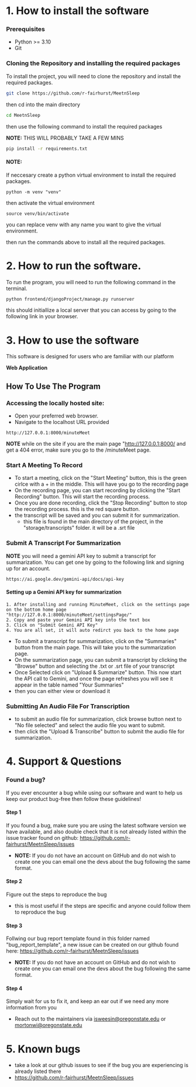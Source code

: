 # 1. How to install the software

### Prerequisites
- Python >= 3.10
- Git

### Cloning the Repository and installing the required packages
To install the project, you will need to clone the repository and install the required packages. 

```bash
git clone https://github.com/r-fairhurst/MeetnSleep
```

then cd into the main directory

```bash
cd MeetnSleep
```

then use the following command to install the required packages

**NOTE:** THIS WILL PROBABLY TAKE A FEW MINS
```bash
pip install -r requirements.txt
```

#### NOTE:
If neccesary create a python virtual environment to install the required packages.

```
python -m venv "venv"
```

then activate the virtual environment

```
source venv/bin/activate
```

you can replace venv with any name you want to give the virtual environment.

then run the commands above to install all the required packages.

# 2. How to run the software.
To run the program, you will need to run the following command in the terminal.

```bash
python frontend/djangoProject/manage.py runserver
```

this should initiallize a local server that you can access by going to the following link in your browser.

# 3. How to use the software

This software is designed for users who are familiar with our platform

**Web Application**
## How To Use The Program

### Accessing the locally hosted site:
- Open your preferred web browser.
- Navigate to the localhost URL provided
```
http://127.0.0.1:8000/minuteMeet
```
**NOTE** while on the site if you are the main page "http://127.0.0.1:8000/ and get a 404 error, make sure you go to the /minuteMeet page. 

### Start A Meeting To Record
- To start a meeting, click on the "Start Meeting" button, this is the green cirlce with a + in the middle. This will have you go to the recording page
- On the recording page, you can start recording by clicking the "Start Recording" button. This will start the recording process.
- Once you are done recording, click the "Stop Recording" button to stop the recording process. this is the red square button.
- the transcript will be saved and you can submit it for summarization.
   - this file is found in the main directory of the project, in the "storage/transcripts" folder. it will be a .srt file


### Submit A Transcript For Summarization
**NOTE** you will need a gemini API key to submit a transcript for summarization. You can get one by going to the following link and signing up for an account.
```
https://ai.google.dev/gemini-api/docs/api-key
```
#### Setting up a Gemini API key for summarization 
    1. After installing and running MinuteMeet, click on the settings page on the bottom home page "http://127.0.0.1:8000/minuteMeet/settingsPage/"
    2. Copy and paste your Gemini API key into the text box
    3. Click on "Submit Gemini API Key"
    4. You are all set, it will auto redirct you back to the home page

- To submit a transcript for summarization, click on the "Summaries" button from the main page. This will take you to the summarization page.
- On the summarization page, you can submit a transcript by clicking the "Browse" button and selecting the .txt or .srt file of your transcript 
- Once Selected click on "Upload & Summarize" button. This now start the API call to Gemini, and once the page refreshes you will see it appear in the table named "Your Summaries"
- then you can either view or download it

### Submitting An Audio File For Transcription
- to submit an audio file for summarization, click browse button next to "No file selected" and select the audio file you want to submit.
- then click the "Upload & Transcribe" button to submit the audio file for summarization.


# 4. Support & Questions

### Found a bug?
If you ever encounter a bug while using our software and want to help us keep our product bug-free then follow these guidelines!

#### Step 1
If you found a bug, make sure you are using the latest software version we have available, and also double check that it is not already listed within the issue tracker found on github: https://github.com/r-fairhurst/MeetnSleep/issues 
- **NOTE:** If you do not have an account on GitHub and do not wish to create one you can email one the devs about the bug following the same format.

#### Step 2
Figure out the steps to reproduce the bug
- this is most useful if the steps are specific and anyone could follow them to reproduce the bug

#### Step 3
Follwing our bug report template found in this folder named "bug_report_template", a new issue can be created on our github found here: https://github.com/r-fairhurst/MeetnSleep/issues 
- **NOTE:** If you do not have an account on GitHub and do not wish to create one you can email one the devs about the bug following the same format. 

#### Step 4
Simply wait for us to fix it, and keep an ear out if we need any more information from you

- Reach out to the maintainers via isweesin@oregonstate.edu or mortonwi@oregonstate.edu

# 5. Known bugs

- take a look at our github issues to see if the bug you are experiencing is already listed there
- https://github.com/r-fairhurst/MeetnSleep/issues 
